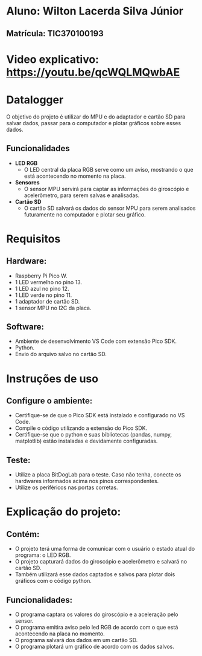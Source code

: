 # Aluno: Wilton Lacerda Silva Júnior
## Matrícula: TIC370100193
# Video explicativo: https://youtu.be/qcWQLMQwbAE
# Datalogger
O objetivo do projeto é utilizar do MPU e do adaptador e cartão SD para salvar dados, passar para o computador e plotar gráficos sobre esses dados.
## Funcionalidades

- **LED RGB**
  - O LED central da placa RGB serve como um aviso, mostrando o que está acontecendo no momento na placa.
- **Sensores**
	- O sensor MPU servirá para captar as informações do giroscópio e acelerômetro, para serem salvas e analisadas.
- **Cartão SD**
   - O cartão SD salvará os dados do sensor MPU para serem analisados futuramente no computador e plotar seu gráfico.

# Requisitos
## Hardware:

- Raspberry Pi Pico W.
- 1 LED vermelho no pino 13.
- 1 LED azul no pino 12.
- 1 LED verde no pino 11.
- 1 adaptador de cartão SD.
- 1 sensor MPU no I2C da placa.

## Software:

- Ambiente de desenvolvimento VS Code com extensão Pico SDK.
- Python.
- Envio do arquivo salvo no cartão SD.

# Instruções de uso
## Configure o ambiente:
- Certifique-se de que o Pico SDK está instalado e configurado no VS Code.
- Compile o código utilizando a extensão do Pico SDK.
- Certifique-se que o python e suas bibliotecas (pandas, numpy, matplotlib) estão instaladas e devidamente configuradas.

## Teste:
- Utilize a placa BitDogLab para o teste. Caso não tenha, conecte os hardwares informados acima nos pinos correspondentes.
- Utilize os periféricos nas portas corretas.

# Explicação do projeto:
## Contém:
- O projeto terá uma forma de comunicar com o usuário o estado atual do programa: o LED RGB.
- O projeto capturará dados do giroscópio e acelerômetro e salvará no cartão SD.
- Também utilizará esse dados captados e salvos para plotar dois gráficos com o código python.

## Funcionalidades:
- O programa captara os valores do giroscópio e a aceleração pelo sensor.
- O programa emitira aviso pelo led RGB de acordo com o que está acontecendo na placa no momento.
- O programa salvará dos dados em um cartão SD.
- O programa plotará um gráfico de acordo com os dados salvos.
